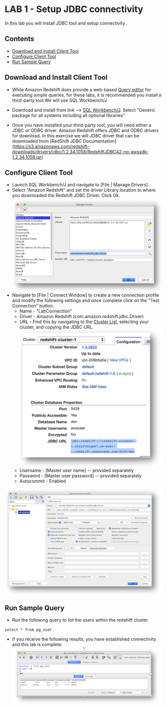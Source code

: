 # LAB 1 - Setup JDBC connectivity
In this lab you will install JDBC tool and setup connectivity .

## Contents
* [Download and Install Client Tool](#Download-and-Install-Client-Tool)
* [Configure Client Tool](#configure-client-tool)
* [Run Sample Query](#run-sample-query)


## Download and Install Client Tool
* While Amazon Redshift does provide a web-based [Query editor](https://console.aws.amazon.com/redshift/home?#query:) for executing simple queries, for these labs, it is recommended you install a third-party tool.We will use SQL Workbench/J

* Download and install from link --> [SQL Workbench/J](http://www.sql-workbench.eu/downloads.html). Select "Generic package for all systems including all optional libraries"

* Once you have installed your third-party tool, you will need either a JDBC or ODBC driver.  Amazon Redshift offers JDBC and ODBC drivers for download. In this exercise we will JDBC driver that can be downloaded from [RedShift JDBC Documentation] (https://s3.amazonaws.com/redshift-downloads/drivers/jdbc/1.2.34.1058/RedshiftJDBC42-no-awssdk-1.2.34.1058.jar)



## Configure Client Tool

* Launch SQL Workbench/J and navigate to [File | Manage Drivers].
* Select "Amazon Redshift" and set the driver Library location to where you downloaded the Redshift JDBC Driver. Click Ok.
![](../images/Library.png)
* Navigate to [File | Connect Window] to create a new connection profile and modify the following settings and once complete click on the "Test Connection" button.
  * Name - "LabConnection"
  * Driver - Amazon Redshift (com.amazon.redshift.jdbc.Driver)
  * URL - Find this by navigating to the [Cluster List](https://console.aws.amazon.com/redshift/home?cluster-details:#cluster-list:), selecting your cluster, and copying the JDBC URL.  
  ![](../images/JDBCUrl.png)
  * Username - [Master user name] -- provided separately
  * Password - [Master user password]  -- provided separately
  * Autocommit - Enabled
  
![](../images/Connection.png)

## Run Sample Query
* Run the following query to list the users within the redshift cluster.  
```
select * from pg_user
```
* If you receive the following results, you have established connectivity and this lab is complete.  
![](../images/Users.png)
